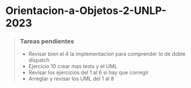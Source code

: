 # Orientacion-a-Objetos-2-UNLP-2023

> ### Tareas pendientes
>
> - Revisar bien el 4 la implementacion para comprender lo de doble dispatch
> - Ejercicio 10 crear mas tests y el UML
> - Revisar los ejercicios del 1 al 6 si hay que corregir
> - Arreglar y revisar los UML del 1 al 8